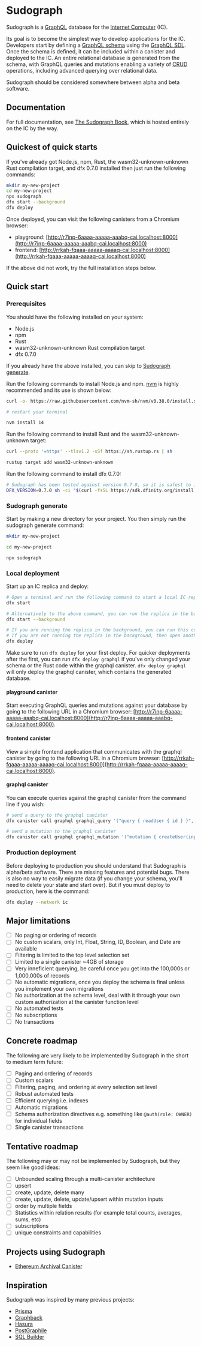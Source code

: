 # Sudograph

Sudograph is a [GraphQL](https://graphql.org/) database for the [Internet Computer](https://dfinity.org/) (IC).

Its goal is to become the simplest way to develop applications for the IC. Developers start by defining a [GraphQL schema](https://graphql.org/learn/schema/) using the [GraphQL SDL](https://www.digitalocean.com/community/tutorials/graphql-graphql-sdl). Once the schema is defined, it can be included within a canister and deployed to the IC. An entire relational database is generated from the schema, with GraphQL queries and mutations enabling a variety of [CRUD](https://en.wikipedia.org/wiki/Create,_read,_update_and_delete) operations, including advanced querying over relational data.

Sudograph should be considered somewhere between alpha and beta software.

## Documentation

For full documentation, see [The Sudograph Book](https://i67uk-hiaaa-aaaae-qaaka-cai.raw.ic0.app), which is hosted entirely on the IC by the way.

## Quickest of quick starts

If you've already got Node.js, npm, Rust, the wasm32-unknown-unknown Rust compilation target, and dfx 0.7.0 installed then just run the following commands:

```bash
mkdir my-new-project
cd my-new-project
npx sudograph
dfx start --background
dfx deploy
```

Once deployed, you can visit the following canisters from a Chromium browser:
* playground: [http://r7inp-6aaaa-aaaaa-aaabq-cai.localhost:8000](http://r7inp-6aaaa-aaaaa-aaabq-cai.localhost:8000)
* frontend: [http://rrkah-fqaaa-aaaaa-aaaaq-cai.localhost:8000](http://rrkah-fqaaa-aaaaa-aaaaq-cai.localhost:8000)

If the above did not work, try the full installation steps below.

## Quick start

### Prerequisites

You should have the following installed on your system:

* Node.js
* npm
* Rust
* wasm32-unknown-unknown Rust compilation target
* dfx 0.7.0

If you already have the above installed, you can skip to [Sudograph generate](#sudograph-generate).

Run the following commands to install Node.js and npm. [nvm](https://github.com/nvm-sh/nvm) is highly recommended and its use is shown below:

```bash
curl -o- https://raw.githubusercontent.com/nvm-sh/nvm/v0.38.0/install.sh | bash

# restart your terminal

nvm install 14
```

Run the following command to install Rust and the wasm32-unknown-unknown target:

```bash
curl --proto '=https' --tlsv1.2 -sSf https://sh.rustup.rs | sh

rustup target add wasm32-unknown-unknown
```

Run the following command to install dfx 0.7.0:

```bash
# Sudograph has been tested against version 0.7.0, so it is safest to install that specific version for now
DFX_VERSION=0.7.0 sh -ci "$(curl -fsSL https://sdk.dfinity.org/install.sh)"
```

### Sudograph generate

Start by making a new directory for your project. You then simply run the sudograph generate command:

```bash
mkdir my-new-project

cd my-new-project

npx sudograph
```

### Local deployment

Start up an IC replica and deploy:

```bash
# Open a terminal and run the following command to start a local IC replica
dfx start

# Alternatively to the above command, you can run the replica in the background
dfx start --background

# If you are running the replica in the background, you can run this command within the same terminal as the dfx start --background command
# If you are not running the replica in the background, then open another terminal and run this command from the root directory of your project
dfx deploy
```

Make sure to run `dfx deploy` for your first deploy. For quicker deployments after the first, you can run `dfx deploy graphql` if you've only changed your schema or the Rust code within the graphql canister. `dfx deploy graphql` will only deploy the graphql canister, which contains the generated database.

#### playground canister

Start executing GraphQL queries and mutations against your database by going to the following URL in a Chromium browser: [http://r7inp-6aaaa-aaaaa-aaabq-cai.localhost:8000](http://r7inp-6aaaa-aaaaa-aaabq-cai.localhost:8000).

#### frontend canister

View a simple frontend application that communicates with the graphql canister by going to the following URL in a Chromium browser: [http://rrkah-fqaaa-aaaaa-aaaaq-cai.localhost:8000](http://rrkah-fqaaa-aaaaa-aaaaq-cai.localhost:8000).

#### graphql canister

You can execute queries against the graphql canister from the command line if you wish:

```bash
# send a query to the graphql canister
dfx canister call graphql graphql_query '("query { readUser { id } }", "{}")'

# send a mutation to the graphql canister
dfx canister call graphql graphql_mutation '("mutation { createUser(input: { username: \"lastmjs\" }) { id } }", "{}")'
```

### Production deployment

Before deploying to production you should understand that Sudograph is alpha/beta software. There are missing features and potential bugs. There is also no way to easily migrate data (if you change your schema, you'll need to delete your state and start over). But if you must deploy to production, here is the command:

```bash
dfx deploy --network ic
```

## Major limitations

- [ ] No paging or ordering of records
- [ ] No custom scalars, only Int, Float, String, ID, Boolean, and Date are available
- [ ] Filtering is limited to the top level selection set
- [ ] Limited to a single canister ~4GB of storage
- [ ] Very inneficient querying, be careful once you get into the 100,000s or 1,000,000s of records
- [ ] No automatic migrations, once you deploy the schema is final unless you implement your own migrations
- [ ] No authorization at the schema level, deal with it through your own custom authorization at the canister function level
- [ ] No automated tests
- [ ] No subscriptions
- [ ] No transactions

## Concrete roadmap

The following are very likely to be implemented by Sudograph in the short to medium term future:

- [ ] Paging and ordering of records
- [ ] Custom scalars
- [ ] Filtering, paging, and ordering at every selection set level
- [ ] Robust automated tests
- [ ] Efficient querying i.e. indexes
- [ ] Automatic migrations
- [ ] Schema authorization directives e.g. something like `@auth(role: OWNER)` for individual fields
- [ ] Single canister transactions

## Tentative roadmap

The following may or may not be implemented by Sudograph, but they seem like good ideas:

- [ ] Unbounded scaling through a multi-canister architecture
- [ ] upsert
- [ ] create, update, delete many
- [ ] create, update, delete, update/upsert within mutation inputs
- [ ] order by multiple fields
- [ ] Statistics within relation results (for example total counts, averages, sums, etc)
- [ ] subscriptions
- [ ] unique constraints and capabilities

## Projects using Sudograph

* [Ethereum Archival Canister](https://github.com/lastmjs/ethereum-archival-canister)

## Inspiration

Sudograph was inspired by many previous projects:

* [Prisma](https://www.prisma.io/)
* [Graphback](https://graphback.dev/)
* [Hasura](https://hasura.io/)
* [PostGraphile](https://www.graphile.org/postgraphile/)
* [SQL Builder](https://github.com/jillsoffice/graphql-sql-builder)
